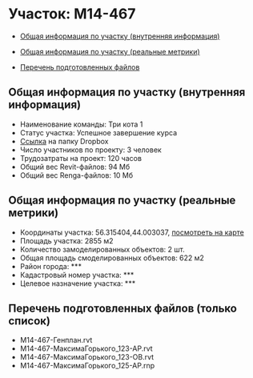 # Участок: M14-467

* [Общая информация по участку (внутренняя информация)](#Chapter1)

* [Общая информация по участку (реальные метрики)](#Chapter2)

* [Перечень подготовленных файлов](#Chapter3)

## <a id="Chapter1"></a> Общая информация по участку (внутренняя информация)
+ Наименование команды: Три кота 1
+ Статус участка: Успешное завершение курса
+ [Ссылка](https://www.dropbox.com/sh/wvvgv1nw1iqred9/AACK-UTj-jf_Cg8zJSelNtLka/M14_467?dl=0) на папку Dropbox
+ Число участников по проекту: 3 человек
+ Трудозатраты на проект: 120 часов
+ Общий вес Revit-файлов: 94 Мб
+ Общий вес Renga-файлов: 10 Мб
## <a id="Chapter2"></a> Общая информация по участку (реальные метрики)
+ Координаты участка: 56.315404,44.003037, [посмотреть на карте](https://yandex.ru/maps/47/nizhny-novgorod/?ll=44.003037%2C56.315404&z=19)
+ Площадь участка: 2855 м2
+ Количество замоделированных объектов: 2 шт.
+ Общая площадь смоделированных объектов: 622 м2
+ Район города: *** 
+ Кадастровый номер участка: *** 
+ Целевое назначение участка: *** 
## <a id="Chapter3"></a> Перечень подготовленных файлов (только список)
+ M14-467-Генплан.rvt
+ M14-467-МаксимаГорького_123-АР.rvt
+ M14-467-МаксимаГорького_123-ОВ.rvt
+ M14-467-МаксимаГорького_125-АР.rnp
